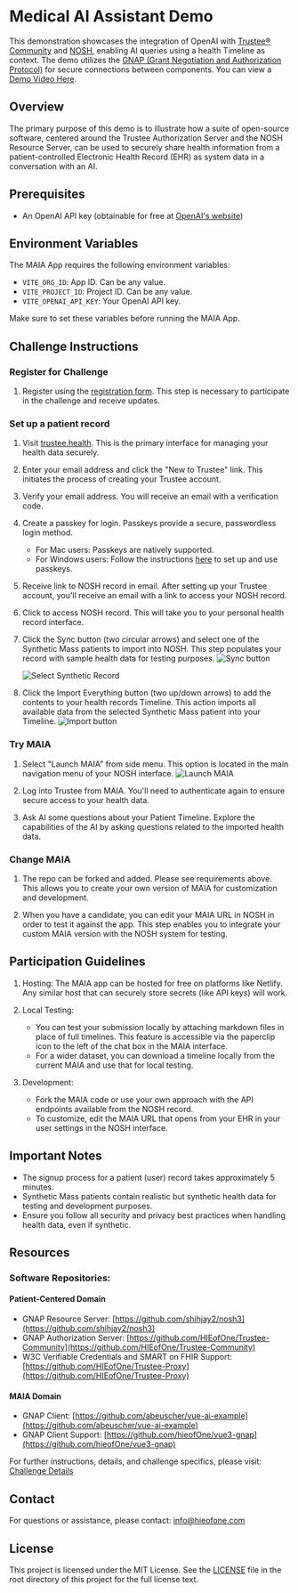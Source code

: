 # Medical AI Assistant Demo

This demonstration showcases the integration of OpenAI with [Trustee® Community](#software-repositories) and [NOSH](#software-repositories), enabling AI queries using a health Timeline as context. The demo utilizes the [GNAP (Grant Negotiation and Authorization Protocol)](https://ldapwiki.com/wiki/Wiki.jsp?page=Grant%20Negotiation%20and%20Authorization%20Protocol) for secure connections between components. You can view a [Demo Video Here](https://www.youtube.com/watch?v=V16lfEMN2eA&ab_channel=AdrianGropper).

## Overview

The primary purpose of this demo is to illustrate how a suite of open-source software, centered around the Trustee Authorization Server and the NOSH Resource Server, can be used to securely share health information from a patient-controlled Electronic Health Record (EHR) as system data in a conversation with an AI.

## Prerequisites

- An OpenAI API key (obtainable for free at [OpenAI's website](https://openai.com))

## Environment Variables

The MAIA App requires the following environment variables:

- `VITE_ORG_ID`: App ID. Can be any value.
- `VITE_PROJECT_ID`: Project ID. Can be any value.
- `VITE_OPENAI_API_KEY`: Your OpenAI API key.

Make sure to set these variables before running the MAIA App.

## Challenge Instructions

### Register for Challenge

1. Register using the [registration form](https://pages.pathcheck.org/patient-journey-challenge).
   This step is necessary to participate in the challenge and receive updates.

### Set up a patient record

1. Visit [trustee.health](https://trustee.health).
   This is the primary interface for managing your health data securely.

2. Enter your email address and click the "New to Trustee" link.
   This initiates the process of creating your Trustee account.

3. Verify your email address.
   You will receive an email with a verification code.

4. Create a passkey for login.
   Passkeys provide a secure, passwordless login method.

   - For Mac users: Passkeys are natively supported.
   - For Windows users: Follow the instructions [here](https://support.microsoft.com/en-us/account-billing/signing-in-with-a-passkey-09a49a86-ca47-406c-8acc-ed0e3c852c6d) to set up and use passkeys.

5. Receive link to NOSH record in email.
   After setting up your Trustee account, you'll receive an email with a link to access your NOSH record.

6. Click to access NOSH record.
   This will take you to your personal health record interface.

7. Click the Sync button (two circular arrows) and select one of the Synthetic Mass patients to import into NOSH.
   This step populates your record with sample health data for testing purposes.
   ![Sync button](https://github.com/abeuscher/vue-ai-example/blob/main/public/ss-1.png)

   ![Select Synthetic Record](https://github.com/abeuscher/vue-ai-example/blob/main/public/ss-4.png)

8. Click the Import Everything button (two up/down arrows) to add the contents to your health records Timeline.
   This action imports all available data from the selected Synthetic Mass patient into your Timeline.
   ![Import button](https://github.com/abeuscher/vue-ai-example/blob/main/public/ss-2.png)

### Try MAIA

1. Select "Launch MAIA" from side menu.
   This option is located in the main navigation menu of your NOSH interface.
   ![Launch MAIA](https://github.com/abeuscher/vue-ai-example/blob/main/public/ss-3.png)

2. Log into Trustee from MAIA.
   You'll need to authenticate again to ensure secure access to your health data.

3. Ask AI some questions about your Patient Timeline.
   Explore the capabilities of the AI by asking questions related to the imported health data.

### Change MAIA

1. The repo can be forked and added. Please see requirements above.
   This allows you to create your own version of MAIA for customization and development.

2. When you have a candidate, you can edit your MAIA URL in NOSH in order to test it against the app.
   This step enables you to integrate your custom MAIA version with the NOSH system for testing.

## Participation Guidelines

1. Hosting: The MAIA app can be hosted for free on platforms like Netlify. Any similar host that can securely store secrets (like API keys) will work.

2. Local Testing:

   - You can test your submission locally by attaching markdown files in place of full timelines. This feature is accessible via the paperclip icon to the left of the chat box in the MAIA interface.
   - For a wider dataset, you can download a timeline locally from the current MAIA and use that for local testing.

3. Development:
   - Fork the MAIA code or use your own approach with the API endpoints available from the NOSH record.
   - To customize, edit the MAIA URL that opens from your EHR in your user settings in the NOSH interface.

## Important Notes

- The signup process for a patient (user) record takes approximately 5 minutes.
- Synthetic Mass patients contain realistic but synthetic health data for testing and development purposes.
- Ensure you follow all security and privacy best practices when handling health data, even if synthetic.

## Resources

### Software Repositories:

#### Patient-Centered Domain

- GNAP Resource Server: [https://github.com/shihjay2/nosh3](https://github.com/shihjay2/nosh3)
- GNAP Authorization Server: [https://github.com/HIEofOne/Trustee-Community](https://github.com/HIEofOne/Trustee-Community)
- W3C Verifiable Credentials and SMART on FHIR Support: [https://github.com/HIEofOne/Trustee-Proxy](https://github.com/HIEofOne/Trustee-Proxy)

#### MAIA Domain

- GNAP Client: [https://github.com/abeuscher/vue-ai-example](https://github.com/abeuscher/vue-ai-example)
- GNAP Client Support: [https://github.com/hieofOne/vue3-gnap](https://github.com/hieofOne/vue3-gnap)

For further instructions, details, and challenge specifics, please visit: [Challenge Details](https://pages.pathcheck.org/patient-journey-challenge)

## Contact

For questions or assistance, please contact: info@hieofone.com

## License

This project is licensed under the MIT License. See the [LICENSE](LICENSE) file in the root directory of this project for the full license text.
